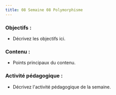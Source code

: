 ```yaml
---
title: 08 Semaine 08 Polymorphisme
---
```


### Objectifs :
- Décrivez les objectifs ici.

### Contenu :
- Points principaux du contenu.

### Activité pédagogique :
- Décrivez l'activité pédagogique de la semaine.
